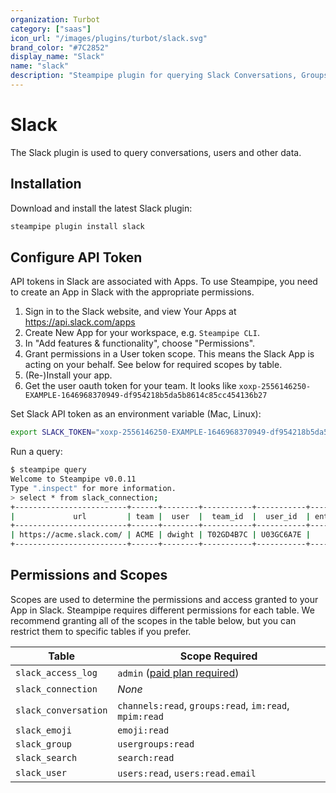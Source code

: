 ```yaml
---
organization: Turbot
category: ["saas"]
icon_url: "/images/plugins/turbot/slack.svg"
brand_color: "#7C2852"
display_name: "Slack"
name: "slack"
description: "Steampipe plugin for querying Slack Conversations, Groups, Users and other resources."
---
```


# Slack

The Slack plugin is used to query conversations, users and other data.


## Installation

Download and install the latest Slack plugin:

```bash
steampipe plugin install slack
```


## Configure API Token

API tokens in Slack are associated with Apps. To use Steampipe, you need to
create an App in Slack with the appropriate permissions.

1. Sign in to the Slack website, and view Your Apps at https://api.slack.com/apps
2. Create New App for your workspace, e.g. `Steampipe CLI`.
3. In "Add features & functionality", choose "Permissions".
4. Grant permissions in a User token scope. This means the Slack App is acting on your behalf. See below for required scopes by table.
5. (Re-)Install your app.
6. Get the user oauth token for your team. It looks like `xoxp-2556146250-EXAMPLE-1646968370949-df954218b5da5b8614c85cc454136b27`

Set Slack API token as an environment variable (Mac, Linux):

```bash
export SLACK_TOKEN="xoxp-2556146250-EXAMPLE-1646968370949-df954218b5da5b8614c85cc454136b27"
```

Run a query:

```bash
$ steampipe query
Welcome to Steampipe v0.0.11
Type ".inspect" for more information.
> select * from slack_connection;
+-------------------------+------+--------+-----------+-----------+---------------+--------+
|             url         | team |  user  |  team_id  |  user_id  | enterprise_id | bot_id |
+-------------------------+------+--------+-----------+-----------+---------------+--------+
| https://acme.slack.com/ | ACME | dwight | T02GD4B7C | U03GC6A7E |               |        |
+-------------------------+------+--------+-----------+-----------+---------------+--------+
```


## Permissions and Scopes

Scopes are used to determine the permissions and access granted to your App in Slack.
Steampipe requires different permissions for each table. We recommend granting all
of the scopes in the table below, but you can restrict them to specific tables if you
prefer.

| Table | Scope Required |
|--|--|
| `slack_access_log` | `admin` ([paid plan required](https://slack.com/help/articles/360002084807-View-Access-Logs-for-your-workspace)) |
| `slack_connection` | _None_ |
| `slack_conversation` | `channels:read`, `groups:read`, `im:read`, `mpim:read` |
| `slack_emoji` | `emoji:read` |
| `slack_group` | `usergroups:read` |
| `slack_search` | `search:read` |
| `slack_user` | `users:read`, `users:read.email` |
